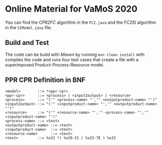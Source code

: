 # Online Material for VaMoS 2020

You can find the *CPR2FC* algorithm in the `FCI.java` and the *FC2SI* algorithm in the `SIModel.java` file.

## Build and Test

The code can be build with *Maven* by running `mvn clean install` with compiles the code and runs four test cases that create a file with a superimposed Product-Process-Resource model.

## PPR CPR Definition in BNF

```
<model>        ::= *<ppr-cpr>
<ppr-cpr>      ::= <process> | <input2output> | <resource>
<process>      ::= "('" <process-name> "','" <outputproduct-name> "')"
<input2output> ::= "('" <inputproduct-name> "','" <outputproduct-name> "')"
<resource>     ::= "('" <resource-name> "','" <process-name> "','" <inputproduct-name> "')"
<process-name> ::= <text>
<outputproduct-name> ::= <text>
<inputproduct-name>  ::= <text>
<resource-name>      ::= <text>
<text>         ::= %x22 *( %x20-21 / %x23-7E ) %x22
```
